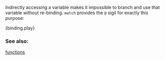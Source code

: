 Indirectly accessing a variable makes it impossible to branch and use that
variable without re-binding. `match` provides the `@` sigil for exactly
this purpose:

{binding.play}

### See also:
[functions][functions]

[functions]: /fn.html

